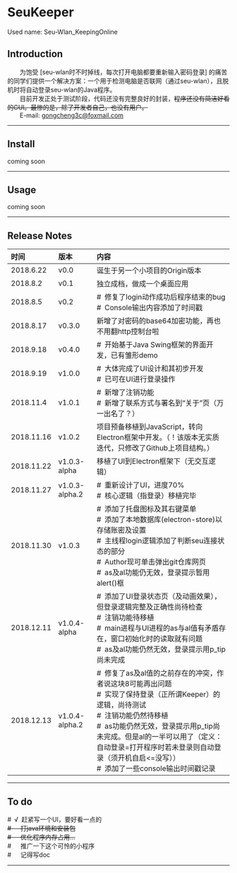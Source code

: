# SeuKeeper
Used name: Seu-Wlan_KeepingOnline
## Introduction
&emsp;&emsp;为饱受 [seu-wlan时不时掉线，每次打开电脑都要重新输入密码登录] 的痛苦的同学们提供一个解决方案：一个用于检测电脑是否联网（通过seu-wlan），且脱机时将自动登录seu-wlan的Java程序。<br>
&emsp;&emsp;目前开发正处于测试阶段，代码还没有完整良好的封装，~~程序还没有简洁好看的GUI。最惨的是，除了开发者自己，也没有用户。~~<br>
&emsp;&emsp;E-mail: gongcheng3c@foxmail.com

---
## Install
coming soon

---
## Usage
coming soon

---
## Release Notes
时间|版本|内容
:--|:--|:--
2018.6.22|v0.0|诞生于另一个小项目的Origin版本
2018.8.2|v0.1|独立成档，做成一个桌面应用
2018.8.5|v0.2|#&ensp;修复了login动作成功后程序结束的bug<br>#&ensp;Console输出内容添加了时间戳
2018.8.17|v0.3.0|新增了对密码的base64加密功能，再也不用翻http控制台啦
2018.9.18|v0.4.0|#&ensp;开始基于Java Swing框架的界面开发，已有雏形demo
2018.9.19|v1.0.0|#&ensp;大体完成了UI设计和其初步开发<br>#&ensp;已可在UI进行登录操作
2018.11.4|v1.0.1|#&ensp;新增了注销功能<br>#&ensp;新增了联系方式与署名到“关于”页（万一出名了？）
2018.11.16|v1.0.2|项目预备移植到JavaScript，转向Electron框架中开发。（！该版本无实质迭代，只修改了Github上项目结构。）
2018.11.22|v1.0.3-alpha|移植了UI到Electron框架下（无交互逻辑）
2018.11.27|v1.0.3-alpha.2|#&ensp;重新设计了UI，进度70%<br>#&ensp;核心逻辑（指登录）移植完毕
2018.11.30|v1.0.3|#&ensp;添加了托盘图标及其右键菜单<br>#&ensp;添加了本地数据库(electron-store)以存储账密及设置<br>#&ensp;主线程login逻辑添加了判断seu连接状态的部分<br>#&ensp;Author现可单击弹出git仓库网页<br>#&ensp;as及al功能仍无效，登录提示暂用alert()框
2018.12.11|v1.0.4-alpha|#&ensp;添加了UI登录状态页（及动画效果），但登录逻辑完整及正确性尚待检查<br>#&ensp;注销功能待移植<br>#&ensp;main进程与UI进程的as与al值有矛盾存在，窗口初始化时的读取就有问题<br>#&ensp;as及al功能仍然无效，登录提示用p_tip尚未完成
2018.12.13|v1.0.4-alpha.2|#&ensp;修复了as及al值的之前存在的冲突，作者说这块8可能再出问题<br>#&ensp;实现了保持登录（正所谓Keeper）的逻辑，尚待测试<br>#&ensp;注销功能仍然待移植<br>#&ensp;as功能仍然无效，登录提示用p_tip尚未完成。但是al的一半可以用了（定义：自动登录=打开程序时若未登录则自动登录（须开机自启<=没写））<br>#&ensp;添加了一些console输出时间戳记录

---
## To do
#&ensp;√&ensp;赶紧写一个UI，要好看一点的<br>
~~#&ensp;&ensp;&ensp;打java环境和安装包~~<br>
~~#&ensp;&ensp;&ensp;优化程序内存占用...~~<br>
#&ensp;&ensp;&ensp;推广一下这个可怜的小程序<br>
#&ensp;&ensp;&ensp;记得写doc

---